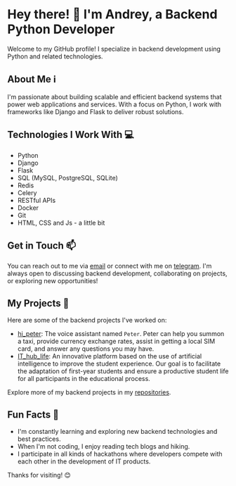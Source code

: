 # Hey there! 👋 I'm Andrey, a Backend Python Developer

Welcome to my GitHub profile! I specialize in backend development using Python and related technologies.

## About Me ℹ️

I'm passionate about building scalable and efficient backend systems that power web applications and services. With a focus on Python, I work with frameworks like Django and Flask to deliver robust solutions.

## Technologies I Work With 💻

- Python
- Django
- Flask
- SQL (MySQL, PostgreSQL, SQLite)
- Redis
- Celery
- RESTful APIs
- Docker
- Git
- HTML, CSS and Js - a little bit

## Get in Touch 📫

You can reach out to me via [email](mishin23042002@gmail.com) or connect with me on [telegram](https://t.me/AfanasyLoh). I'm always open to discussing backend development, collaborating on projects, or exploring new opportunities!

## My Projects 🚀

Here are some of the backend projects I've worked on:

- [hi_peter](https://github.com/NAKAZUKA/hi_peter): The voice assistant named ```Peter```. Peter can help you summon a taxi, provide currency exchange rates, assist in getting a local SIM card, and answer any questions you may have.
- [IT_hub_life](https://github.com/NAKAZUKA/IT_hub_life): An innovative platform based on the use of artificial intelligence to improve the student experience. Our goal is to facilitate the adaptation of first-year students and ensure a productive student life for all participants in the educational process.

Explore more of my backend projects in my [repositories](https://github.com/NAKAZUKA).

## Fun Facts 🎉

- I'm constantly learning and exploring new backend technologies and best practices.
- When I'm not coding, I enjoy reading tech blogs and hiking.
- I participate in all kinds of hackathons where developers compete with each other in the development of IT products.

Thanks for visiting! 😊
